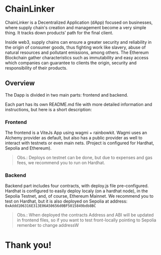 # ChainLinker


ChainLinker is a Decentralized Application (dApp) focused on businesses, where supply chain's creation and management become a very simple thing. It tracks down products’ path for the final client. 

Inside web3, supply chains can ensure a greater security and reliability in the origin of consumer goods, thus fighting work like slavery, abuse of natural resources and pollutant emissions, among others. The Ethereum Blockchain gather characteristics such as immutability and easy access which companies can guarantee to clients the origin, security and responsibility of their products.

## Overview

The Dapp is divided in two main parts: frontend and backend.

Each part has its own README.md file with more detailed information and instructions, but here is a short description:

### Frontend

The frontend is a ViteJs App using wagmi + rainbowkit. Wagmi uses an Alchemy provider as default, but also has a public provider as well to interact with testnets or even main nets. (Project is configured for Hardhat, Sepolia and Ethereum).

> Obs.: Deploys on testnet can be done, but due to expenses and gas fees, we recommend you to run on Hardhat.

### Backend

Backend part includes four contracts, with deploy.js file pre-configured.
Hardhat is configured to easily deploy localy (on a hardhat node), in the Sepolia Testnet, and, of course, Ethereum Mainnet.
We recommend you to test on Hardhat, but it is also deployed on Sepolia at address: ```0xAddd106316E313E06A50656d0BF5015849bdb8BC```

> Obs.: When deployed the contracts Address and ABI will be updated in frontend files, so if you want to test front-locally pointing to Sepolia remenber to change addressW

# Thank you!
